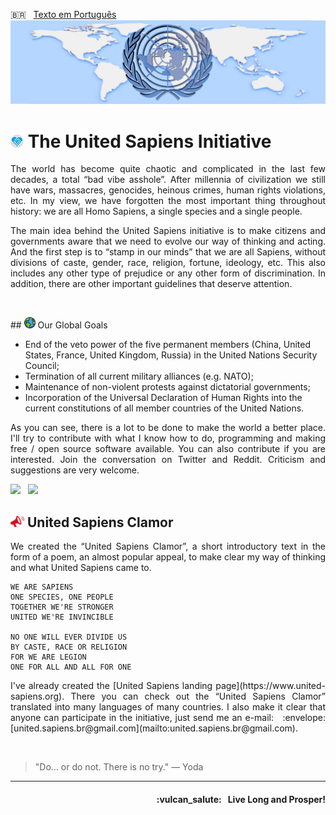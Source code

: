 :brazil: &nbsp; [Texto em Português](https://github.com/United-Sapiens/.github/blob/main/profile/README_pt.md)
![United Sapiens banner](https://raw.githubusercontent.com/United-Sapiens/.github/main/profile/assets/profile-banner_1500x400.png)


# <img src="https://raw.githubusercontent.com/United-Sapiens/.github/main/profile/assets/unsap-icon.png" height="21px">  The United Sapiens Initiative

<p align="justify">The world has become quite chaotic and complicated in the last few decades, a total “bad vibe asshole”. After millennia of civilization we still have wars, massacres, genocides, heinous crimes, human rights violations, etc. In my view, we have forgotten the most important thing throughout history: we are all Homo Sapiens, a single species and a single people.</p>

<p align="justify">The main idea behind the United Sapiens initiative is to make citizens and governments aware that we need to evolve our way of thinking and acting. And the first step is to “stamp in our minds” that we are all Sapiens, without divisions of caste, gender, race, religion, fortune, ideology, etc. This also includes any other type of prejudice or any other form of discrimination. In addition, there are other important guidelines that deserve attention.</p>
<p> &nbsp; </p>
## <img src="https://raw.githubusercontent.com/United-Sapiens/.github/main/profile/assets/globe-icon.png" height="18px">  Our Global Goals

- End of the veto power of the five permanent members (China, United States, France, United Kingdom, Russia) in the United Nations Security Council;
- Termination of all current military alliances (e.g. NATO);
- Maintenance of non-violent protests against dictatorial governments;
- Incorporation of the Universal Declaration of Human Rights into the current constitutions of all member countries of the United Nations.

<p align="justify">As you can see, there is a lot to be done to make the world a better place. I'll try to contribute with what I know how to do, programming and making free / open source software available. You can also contribute if you are interested. Join the conversation on Twitter and Reddit. Criticism and suggestions are very welcome.</p>

<p>
    <a href="https://twitter.com/loto365"><img src="https://img.shields.io/badge/twitter-%23009DF7.svg?&style=for-the-badge&logo=twitter&logoColor=white" height=25></a> &nbsp;
    <a href="https://www.reddit.com/r/United_Sapiens/"><img src="https://img.shields.io/badge/reddit-%23FF4500.svg?&style=for-the-badge&logo=reddit&logoColor=white" height=25></a>
</p>

## <img src="https://raw.githubusercontent.com/United-Sapiens/.github/main/profile/assets/clamor-icon.png" height="18px">  United Sapiens Clamor

<p align="justify">We created the “United Sapiens Clamor”, a short introductory text in the form of a poem, an almost popular appeal, to make clear my way of thinking and what United Sapiens came to.</p>

```
WE ARE SAPIENS
ONE SPECIES, ONE PEOPLE
TOGETHER WE'RE STRONGER
UNITED WE'RE INVINCIBLE

NO ONE WILL EVER DIVIDE US
BY CASTE, RACE OR RELIGION
FOR WE ARE LEGION
ONE FOR ALL AND ALL FOR ONE
```

<p align="justify">I've already created the [United Sapiens landing page](https://www.united-sapiens.org). There you can check out the “United Sapiens Clamor” translated into many languages of many countries. I also make it clear that anyone can participate in the initiative, just send me an e-mail: &nbsp; :envelope: [united.sapiens.br@gmail.com](mailto:united.sapiens.br@gmail.com).</p>
<p> &nbsp; </p>

> "Do… or do not. There is no try." — Yoda

- - -

<h4 align="right">:vulcan_salute: &nbsp; Live Long and Prosper!</h4>
